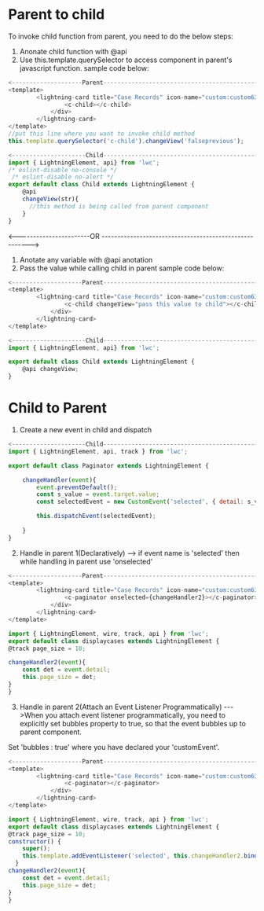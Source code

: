 # Parent to child
To invoke child function from parent, you need to do the below steps:
1. Anonate child function with @api
2. Use this.template.querySelector to access component in parent's javascript function.
sample code below:
```javascript
<--------------------Parent------------------------------------------------>
<template>
        <lightning-card title="Case Records" icon-name="custom:custom63">
                <c-child></c-child>
            </div>
        </lightning-card>
</template>
//put this line where you want to invoke child method
this.template.querySelector('c-child').changeView('falseprevious');

<---------------------Child-------------------------------------------------->
import { LightningElement, api} from 'lwc';
/* eslint-disable no-console */
 /* eslint-disable no-alert */
export default class Child extends LightningElement {
    @api
    changeView(str){  
      //this method is being called from parent component
    }   
}
```
<-----------------------OR ------------------------------------------------------->
1. Anotate any variable with  @api anotation
2. Pass the value while calling child in parent
sample code below:
```javascript
<--------------------Parent----------------------------------------------------->
<template>
        <lightning-card title="Case Records" icon-name="custom:custom63">
                <c-child changeView="pass this value to child"></c-child>
            </div>
        </lightning-card>
</template>

<---------------------Child----------------------------------------------->
import { LightningElement, api} from 'lwc';

export default class Child extends LightningElement {
    @api changeView;
}
```
# Child to Parent
1. Create a new event in child and dispatch
```javascript
<---------------------Child----------------------------------------------->
import { LightningElement, api, track } from 'lwc';

export default class Paginator extends LightningElement {

    changeHandler(event){
        event.preventDefault();
        const s_value = event.target.value;
        const selectedEvent = new CustomEvent('selected', { detail: s_value});

        this.dispatchEvent(selectedEvent);
 
    }
}
```
2. Handle in parent 1(Declaratively)
        --> if event name is 'selected' then while handling in parent use 'onselected'
```javascript
<--------------------Parent----------------------------------------------------->
<template>
        <lightning-card title="Case Records" icon-name="custom:custom63">
                <c-paginator onselected={changeHandler2}></c-paginator>
            </div>
        </lightning-card>
</template>

import { LightningElement, wire, track, api } from 'lwc';
export default class displaycases extends LightningElement {
@track page_size = 10;

changeHandler2(event){
    const det = event.detail;
    this.page_size = det;
}
}
```
3. Handle in parent 2(Attach an Event Listener Programmatically)
--->When you attach event listener programmatically, you need to explicitly set bubbles property to true, so that the event bubbles up to parent component.

Set 'bubbles : true' where you have declared your 'customEvent'.
```javascript
<--------------------Parent----------------------------------------------------->
<template>
        <lightning-card title="Case Records" icon-name="custom:custom63">
                <c-paginator></c-paginator>
            </div>
        </lightning-card>
</template>

import { LightningElement, wire, track, api } from 'lwc';
export default class displaycases extends LightningElement {
@track page_size = 10;
constructor() {
    super();
    this.template.addEventListener('selected', this.changeHandler2.bind(this));
  }
changeHandler2(event){
    const det = event.detail;
    this.page_size = det;
}
}
```

